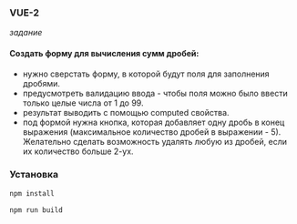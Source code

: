 ### VUE-2 
*задание*
#### Создать форму для вычисления сумм дробей:

- нужно сверстать форму, в которой будут поля для заполнения дробями.
- предусмотреть валидацию ввода - чтобы поля можно было ввести только целые числа от 1 до 99.
- результат выводить с помощью computed свойства.
- под формой нужна кнопка, которая добавляет одну дробь в конец выражения (максимальное количество дробей в выражении - 5). Желательно сделать возможность удалять любую из дробей, если их количество больше 2-ух.

### Установка
```sh
npm install
```

```sh
npm run build
```
